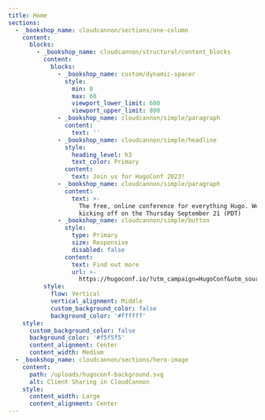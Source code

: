 ```yaml
---
title: Home
sections:
  - _bookshop_name: cloudcannon/sections/one-column
    content:
      blocks:
        - _bookshop_name: cloudcannon/structural/content_blocks
          content:
            blocks:
              - _bookshop_name: custom/dynamic-spacer
                style:
                  min: 0
                  max: 60
                  viewport_lower_limit: 600
                  viewport_upper_limit: 800
              - _bookshop_name: cloudcannon/simple/paragraph
                content:
                  text: ''
              - _bookshop_name: cloudcannon/simple/headline
                style:
                  heading_level: h3
                  text_color: Primary
                content:
                  text: Join us for HugoConf 2023!
              - _bookshop_name: cloudcannon/simple/paragraph
                content:
                  text: >-
                    The free, online conference for everything Hugo. We’re
                    kicking off on the Thursday September 21 (PDT)
              - _bookshop_name: cloudcannon/simple/button
                style:
                  type: Primary
                  size: Responsive
                  disabled: false
                content:
                  text: Find out more
                  url: >-
                    https://hugoconf.io/?utm_campaign=HugoConf&utm_source=authscreen
          style:
            flow: Vertical
            vertical_alignment: Middle
            custom_background_color: false
            background_color: '#ffffff'
    style:
      custom_background_color: false
      background_color: '#f5f5f5'
      content_alignment: Center
      content_width: Medium
  - _bookshop_name: cloudcannon/sections/hero-image
    content:
      path: /uploads/hugoconf-background.svg
      alt: Client Sharing in CloudCannon
    style:
      content_width: Large
      content_alignment: Center
---
```

